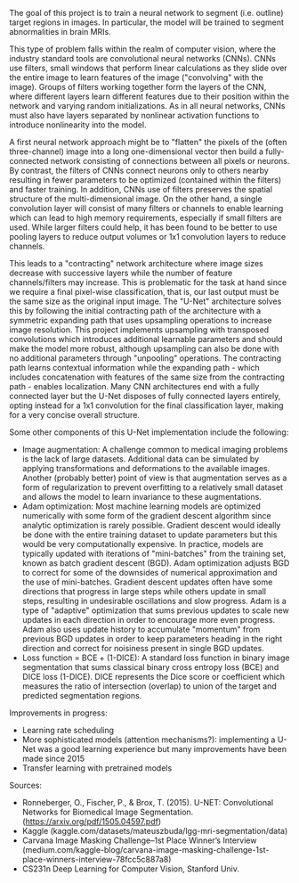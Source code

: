 The goal of this project is to train a neural network to segment (i.e. outline) target regions in images. In particular, the model will be trained to segment abnormalities in brain MRIs.

This type of problem falls within the realm of computer vision, where the industry standard tools are convolutional neural networks (CNNs). CNNs use filters, small windows that perform linear calculations as they slide over the entire image to learn features of the image ("convolving" with the image). Groups of filters working together form the layers of the CNN, where different layers learn different features due to their position within the network and varying random initializations. As in all neural networks, CNNs must also have layers separated by nonlinear activation functions to introduce nonlinearity into the model.

A first neural network approach might be to "flatten" the pixels of the (often three-channel) image into a long one-dimensional vector then build a fully-connected network consisting of connections between all pixels or neurons. By contrast, the filters of CNNs connect neurons only to others nearby resulting in fewer parameters to be optimized (contained within the filters) and faster training. In addition, CNNs use of filters preserves the spatial structure of the multi-dimensional image. On the other hand, a single convolution layer will consist of many filters or channels to enable learning which can lead to high memory requirements, especially if small filters are used. While larger filters could help, it has been found to be better to use pooling layers to reduce output volumes or 1x1 convolution layers to reduce channels.

This leads to a "contracting" network architecture where image sizes decrease with successive layers while the number of feature channels/filters may increase. This is problematic for the task at hand since we require a final pixel-wise classification, that is, our last output must be the same size as the original input image. The "U-Net" architecture solves this by following the initial contracting path of the architecture with a symmetric expanding path that uses upsampling operations to increase image resolution. This project implements upsampling with transposed convolutions which introduces additional learnable parameters and should make the model more robust, although upsampling can also be done with no additional parameters through "unpooling" operations. The contracting path learns contextual information while the expanding path - which includes concatenation with features of the same size from the contracting path - enables localization. Many CNN architectures end with a fully connected layer but the U-Net disposes of fully connected layers entirely, opting instead for a 1x1 convolution for the final classification layer, making for a very concise overall structure.

Some other components of this U-Net implementation include the following:
* Image augmentation: A challenge common to medical imaging problems is the lack of large datasets. Additional data can be simulated by applying transformations and deformations to the available images. Another (probably better) point of view is that augmentation serves as a form of regularization to prevent overfitting to a relatively small dataset and allows the model to learn invariance to these augmentations.
* Adam optimization: Most machine learning models are optimized numerically with some form of the gradient descent algorithm since analytic optimization is rarely possible. Gradient descent would ideally be done with the entire training dataset to update parameters but this would be very computationally expensive. In practice, models are typically updated with iterations of "mini-batches" from the training set, known as batch gradient descent (BGD). Adam optimization adjusts BGD to correct for some of the downsides of numerical approximation and the use of mini-batches.
Gradient descent updates often have some directions that progress in large steps while others update in small steps, resulting in undesirable oscillations and slow progress. Adam is a type of "adaptive" optimization that sums previous updates to scale new updates in each direction in order to encourage more even progress.
Adam also uses update history to accumulate "momentum" from previous BGD updates in order to keep parameters heading in the right direction and correct for noisiness present in single BGD updates.
* Loss function = BCE + (1-DICE): A standard loss function in binary image segmentation that sums classical binary cross entropy loss (BCE) and DICE loss (1-DICE). DICE represents the Dice score or coefficient which measures the ratio of intersection (overlap) to union of the target and predicted segmentation regions.

Improvements in progress:
* Learning rate scheduling
* More sophisticated models (attention mechanisms?): implementing a U-Net was a good learning experience but many improvements have been made since 2015
* Transfer learning with pretrained models
 
Sources:
* Ronneberger, O., Fischer, P., & Brox, T. (2015). U-NET: Convolutional Networks for Biomedical Image Segmentation. (https://arxiv.org/pdf/1505.04597.pdf)
* Kaggle (kaggle.com/datasets/mateuszbuda/lgg-mri-segmentation/data)
* Carvana Image Masking Challenge–1st Place Winner’s Interview (medium.com/kaggle-blog/carvana-image-masking-challenge-1st-place-winners-interview-78fcc5c887a8)
* CS231n Deep Learning for Computer Vision, Stanford Univ.


